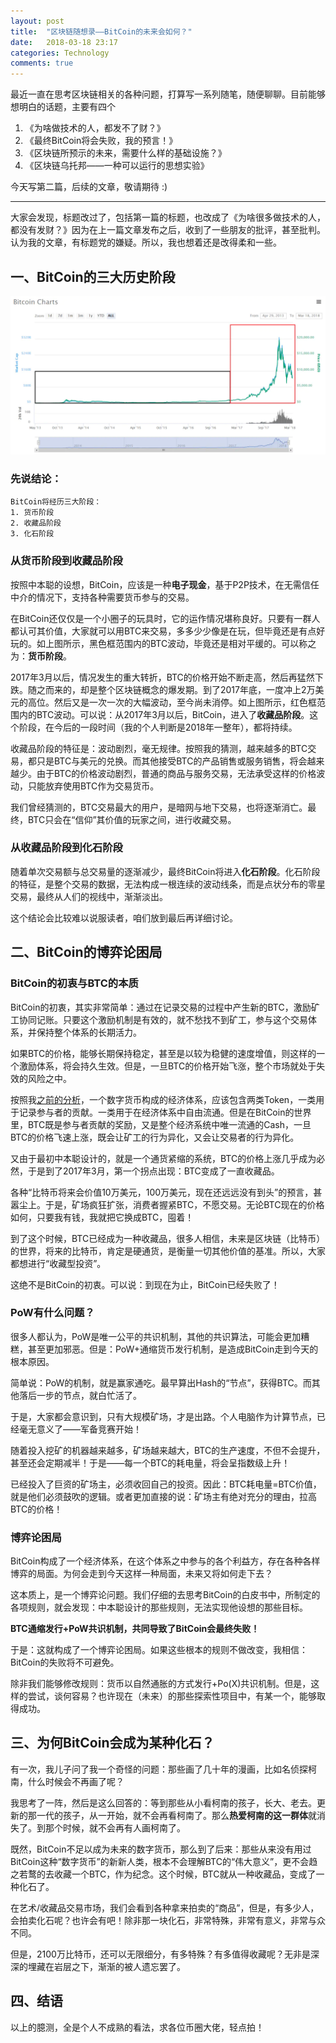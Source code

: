 ```yaml
---
layout: post
title:  "区块链随想录——BitCoin的未来会如何？"
date:   2018-03-18 23:17
categories: Technology
comments: true
---
```

最近一直在思考区块链相关的各种问题，打算写一系列随笔，随便聊聊。目前能够想明白的话题，主要有四个
1. 《为啥做技术的人，都发不了财？》
2. 《最终BitCoin将会失败，我的预言！》
3. 《区块链所预示的未来，需要什么样的基础设施？》
4. 《区块链乌托邦——一种可以运行的思想实验》

今天写第二篇，后续的文章，敬请期待 :)

----
大家会发现，标题改过了，包括第一篇的标题，也改成了《为啥很多做技术的人，都没有发财？》因为在上一篇文章发布之后，收到了一些朋友的批评，甚至批判。认为我的文章，有标题党的嫌疑。所以，我也想着还是改得柔和一些。

## 一、BitCoin的三大历史阶段
![](/assets/img/10072-b9a01666ed9f96fb.webp)

### 先说结论：
```
BitCoin将经历三大阶段：
1. 货币阶段
2. 收藏品阶段
3. 化石阶段
```
### 从货币阶段到收藏品阶段

按照中本聪的设想，BitCoin，应该是一种**电子现金**，基于P2P技术，在无需信任中介的情况下，支持各种需要货币参与的交易。

在BitCoin还仅仅是一个小圈子的玩具时，它的运作情况堪称良好。只要有一群人都认可其价值，大家就可以用BTC来交易，多多少少像是在玩，但毕竟还是有点好玩的。如上图所示，黑色框范围内的BTC波动，毕竟还是相对平缓的。可以称之为：**货币阶段**。

2017年3月以后，情况发生的重大转折，BTC的价格开始不断走高，然后再猛然下跌。随之而来的，却是整个区块链概念的爆发期。到了2017年底，一度冲上2万美元的高位。然后又是一次一次的大幅波动，至今尚未消停。如上图所示，红色框范围内的BTC波动。可以说：从2017年3月以后，BitCoin，进入了**收藏品阶段**。这个阶段，在今后的一段时间（我的个人判断是2018年一整年），都将持续。

收藏品阶段的特征是：波动剧烈，毫无规律。按照我的猜测，越来越多的BTC交易，都只是BTC与美元的兑换。而其他接受BTC的产品销售或服务销售，将会越来越少。由于BTC的价格波动剧烈，普通的商品与服务交易，无法承受这样的价格波动，只能放弃使用BTC作为交易货币。

我们曾经猜测的，BTC交易最大的用户，是暗网与地下交易，也将逐渐消亡。最终，BTC只会在“信仰”其价值的玩家之间，进行收藏交易。

### 从收藏品阶段到化石阶段

随着单次交易额与总交易量的逐渐减少，最终BitCoin将进入**化石阶段**。化石阶段的特征，是整个交易的数据，无法构成一根连续的波动线条，而是点状分布的零星交易，最终从人们的视线中，渐渐淡出。

这个结论会比较难以说服读者，咱们放到最后再详细讨论。

## 二、BitCoin的博弈论困局

### BitCoin的初衷与BTC的本质

BitCoin的初衷，其实非常简单：通过在记录交易的过程中产生新的BTC，激励矿工协同记账。只要这个激励机制是有效的，就不愁找不到矿工，参与这个交易体系，并保持整个体系的长期活力。

如果BTC的价格，能够长期保持稳定，甚至是以较为稳健的速度增值，则这样的一个激励体系，将会持久生效。但是，一旦BTC的价格开始飞涨，整个市场就处于失效的风险之中。

按照我[之前的分析](/technology/economic/2018/02/11/blockchain-based-economic-system.html)，一个数字货币构成的经济体系，应该包含两类Token，一类用于记录参与者的贡献。一类用于在经济体系中自由流通。但是在BitCoin的世界里，BTC既是参与者贡献的奖励，又是整个经济系统中唯一流通的Cash，一旦BTC的价格飞速上涨，既会让矿工的行为异化，又会让交易者的行为异化。

又由于最初中本聪设计的，就是一个通货紧缩的系统，BTC的价格上涨几乎成为必然，于是到了2017年3月，第一个拐点出现：BTC变成了一直收藏品。

各种“比特币将来会价值10万美元，100万美元，现在还远远没有到头”的预言，甚嚣尘上。于是，矿场疯狂扩张，消费者握紧BTC，不愿交易。无论BTC现在的价格如何，只要我有钱，我就把它换成BTC，囤着！

到了这个时候，BTC已经成为一种收藏品，很多人相信，未来是区块链（比特币）的世界，将来的比特币，肯定是硬通货，是衡量一切其他价值的基准。所以，大家都想进行“收藏型投资”。

这绝不是BitCoin的初衷。可以说：到现在为止，BitCoin已经失败了！

### PoW有什么问题？
很多人都认为，PoW是唯一公平的共识机制，其他的共识算法，可能会更加糟糕，甚至更加邪恶。但是：PoW+通缩货币发行机制，是造成BitCoin走到今天的根本原因。

简单说：PoW的机制，就是赢家通吃。最早算出Hash的“节点”，获得BTC。而其他落后一步的节点，就白忙活了。

于是，大家都会意识到，只有大规模矿场，才是出路。个人电脑作为计算节点，已经毫无意义了——军备竞赛开始！

随着投入挖矿的机器越来越多，矿场越来越大，BTC的生产速度，不但不会提升，甚至还会定期减半！于是——每一个BTC的耗电量，将会呈指数级上升！

已经投入了巨资的矿场主，必须收回自己的投资。因此：BTC耗电量=BTC价值，就是他们必须鼓吹的逻辑。或者更加直接的说：矿场主有绝对充分的理由，拉高BTC的价格！

### 博弈论困局
BitCoin构成了一个经济体系，在这个体系之中参与的各个利益方，存在各种各样博弈的局面。为何会走到今天这样一种局面，未来又将如何走下去？

这本质上，是一个博弈论问题。我们仔细的去思考BitCoin的白皮书中，所制定的各项规则，就会发现：中本聪设计的那些规则，无法实现他设想的那些目标。

**BTC通缩发行+PoW共识机制，共同导致了BitCoin会最终失败！**

于是：这就构成了一个博弈论困局。如果这些根本的规则不做改变，我相信：BitCoin的失败将不可避免。

除非我们能够修改规则：货币以自然通胀的方式发行+Po(X)共识机制。但是，这样的尝试，谈何容易？也许现在（未来）的那些探索性项目中，有某一个，能够取得成功。

## 三、为何BitCoin会成为某种化石？

有一次，我儿子问了我一个奇怪的问题：那些画了几十年的漫画，比如名侦探柯南，什么时候会不再画了呢？

我思考了一阵，然后是这么回答的：等到那些从小看柯南的孩子，长大、老去。更新的那一代的孩子，从一开始，就不会再看柯南了。那么**热爱柯南的这一群体**就消失了。到那个时候，就不会再有人画柯南了。

既然，BitCoin不足以成为未来的数字货币，那么到了后来：那些从来没有用过BitCoin这种“数字货币”的新新人类，根本不会理解BTC的“伟大意义”，更不会趋之若鹜的去收藏一个BTC，作为纪念。这个时候，BTC就从一种收藏品，变成了一种化石了。

在艺术/收藏品交易市场，我们会看到各种拿来拍卖的“商品”，但是，有多少人，会拍卖化石呢？也许会有吧！除非那一块化石，非常特殊，非常有意义，非常与众不同。

但是，2100万比特币，还可以无限细分，有多特殊？有多值得收藏呢？无非是深深的埋藏在岩层之下，渐渐的被人遗忘罢了。

## 四、结语
以上的臆测，全是个人不成熟的看法，求各位币圈大佬，轻点拍！